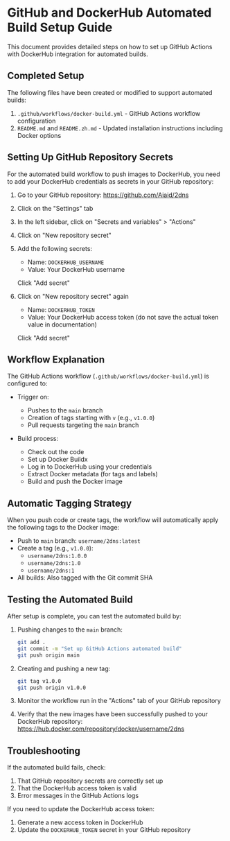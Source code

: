 # GitHub and DockerHub Automated Build Setup Guide

This document provides detailed steps on how to set up GitHub Actions with DockerHub integration for automated builds.

## Completed Setup

The following files have been created or modified to support automated builds:

1. `.github/workflows/docker-build.yml` - GitHub Actions workflow configuration
2. `README.md` and `README.zh.md` - Updated installation instructions including Docker options

## Setting Up GitHub Repository Secrets

For the automated build workflow to push images to DockerHub, you need to add your DockerHub credentials as secrets in your GitHub repository:

1. Go to your GitHub repository: https://github.com/Aiaid/2dns
2. Click on the "Settings" tab
3. In the left sidebar, click on "Secrets and variables" > "Actions"
4. Click on "New repository secret"
5. Add the following secrets:

   - Name: `DOCKERHUB_USERNAME`
   - Value: Your DockerHub username

   Click "Add secret"

6. Click on "New repository secret" again
   - Name: `DOCKERHUB_TOKEN`
   - Value: Your DockerHub access token (do not save the actual token value in documentation)

   Click "Add secret"

## Workflow Explanation

The GitHub Actions workflow (`.github/workflows/docker-build.yml`) is configured to:

- Trigger on:
  - Pushes to the `main` branch
  - Creation of tags starting with `v` (e.g., `v1.0.0`)
  - Pull requests targeting the `main` branch

- Build process:
  - Check out the code
  - Set up Docker Buildx
  - Log in to DockerHub using your credentials
  - Extract Docker metadata (for tags and labels)
  - Build and push the Docker image

## Automatic Tagging Strategy

When you push code or create tags, the workflow will automatically apply the following tags to the Docker image:

- Push to `main` branch: `username/2dns:latest`
- Create a tag (e.g., `v1.0.0`):
  - `username/2dns:1.0.0`
  - `username/2dns:1.0`
  - `username/2dns:1`
- All builds: Also tagged with the Git commit SHA

## Testing the Automated Build

After setup is complete, you can test the automated build by:

1. Pushing changes to the `main` branch:
   ```bash
   git add .
   git commit -m "Set up GitHub Actions automated build"
   git push origin main
   ```

2. Creating and pushing a new tag:
   ```bash
   git tag v1.0.0
   git push origin v1.0.0
   ```

3. Monitor the workflow run in the "Actions" tab of your GitHub repository
4. Verify that the new images have been successfully pushed to your DockerHub repository: https://hub.docker.com/repository/docker/username/2dns

## Troubleshooting

If the automated build fails, check:

1. That GitHub repository secrets are correctly set up
2. That the DockerHub access token is valid
3. Error messages in the GitHub Actions logs

If you need to update the DockerHub access token:
1. Generate a new access token in DockerHub
2. Update the `DOCKERHUB_TOKEN` secret in your GitHub repository
